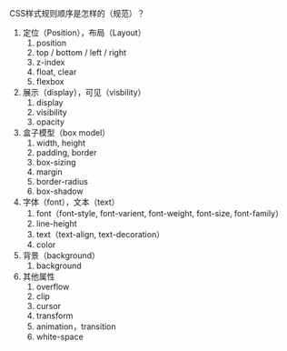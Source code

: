 CSS样式规则顺序是怎样的（规范）？

1. 定位（Position），布局（Layout）
   1. position
   2. top / bottom / left / right
   3. z-index
   4. float, clear
   5. flexbox
2. 展示（display），可见（visbility）
   1. display
   2. visibility
   3. opacity
3. 盒子模型（box model）
   1. width, height
   2. padding, border
   3. box-sizing
   4. margin
   5. border-radius
   6. box-shadow
4. 字体（font），文本（text）
   1. font（font-style, font-varient, font-weight, font-size, font-family）
   2. line-height
   3. text（text-align, text-decoration）
   4. color
5. 背景（background）
   1. background
6. 其他属性
   1. overflow
   2. clip
   3. cursor
   4. transform
   5. animation，transition
   6. white-space